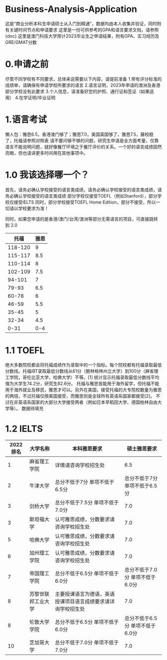 # Business-Analysis-Application
这是“商业分析本科生申请硕士从入门到精通”，数据均由本人收集并验证，同时附有关键时间节点和申请要求
这里是一份可供参考的GPA和语言要求文档，请参照{doc}
这里是澳门科技大学预计2023毕业生之申请结果，附有GPA、实习经历及GRE/GMAT分数

# 0.申请之前
尽管不同学校有不同要求，总体来说需要以下内容，请提前准备
1.带有评分标准的成绩单，请确保有申请学校所要求的语言
2.语言证明，2023年申请的澳洲及香港部分学校没有此要求
3.个人信息，请准备好您的护照、通行证和签证（如果适用）
4.在学证明/毕业证明

# 1.语言考试
懒人包：雅思6.5，香港澳门够了；雅思7.0，美国英国够了，雅思7.5，藤校稳了，托福请参照对照表
请不要问够不够的问题，研究生申请是全方面考量，仅靠语言不能说明问题，就好像餐厅环境之于餐厅评价的关系。一个好的语言成绩固然亮眼，但也请讲更多时间用在其他事项中。


# 1.0 我该选择哪一个？

首先，请务必确认学校接受的语言类成绩，请务必确认学校接受的语言类成绩，请务必确认学校接受的语言类成绩
部分学校仅接受TOEFL（例如Stanford），部分学校仅接受IELTS
同时，部分学校接受TOEFL Home Edition，部分不接受，所以一切请以学校要求为准！

同时，如果您申请的是香港/澳门/台湾/澳洲等部分无需语言的项目，可直接跳转到 2.0

| 托福  | 雅思 |
| ------- | ---- |
| 118-120 | 9    |
| 115-117 | 8.5  |
| 110-114 | 8    |
| 102-109 | 7.5  |
| 94-101  | 7    |
| 79-93   | 6.5  |
| 60-78   | 6    |
| 46-59   | 5.5  |
| 35-45   | 5    |
| 32-34   | 4.5  |
| 0-31    | 0-4  |


# 1.1 TOEFL
绝大多数院校都会将托福成绩作为录取中的一个指标。每个院校都有托福录取最低分数线。托福iBT录取最低分数线从61分（鲍林格林州立大学）到100分（麻省理工学院，哥伦比亚大学，哈佛大学）不等。[1]
统计显示托福录取最低分数线平均值为大学生74.2分，研究生82.6分。
托福与雅思皆能用于海外留学，但托福不能用于海外就业及移民，雅思才可以。另外在美国，接受托福的大专院校数量为雅思的两倍，不过托福仅限美国接受，而雅思则是全球所有英语系国家都接受[2]。
不过在非英语系国家的大部分大学接受两者（例如日本早稻田大学、德国柏林自由大学等）。
数据待填充


# 1.2 IELTS
| 2022排名 | 大学名称       | 本科雅思要求                                           | 硕士雅思要求              |
| -------- | ------------------ | ------------------------------------------------------------ | ------------------------------- |
| 1        | 麻省理工学院 | 详情请咨询学校招生处                               | 6.5                             |
| 2        | 牛津大学       | 总分不低于7分 单项不低于6.5分                    | 总分不低于7分 单项不低于6.5分 |
| 3        | 剑桥大学       | 总分不低于7.5分 单项不低于7.0分                  | 7.0                             |
| 3        | 斯坦福大学    | 认可雅思成绩，分数要求请咨询学校招生处    | 7.0                             |
| 5        | 哈佛大学       | 认可雅思成绩，分数要求请咨询学校招生处    | 7.0                             |
| 6        | 加州理工学院 | 认可雅思成绩，分数要求请咨询学校招生处    | 7.0                             |
| 7        | 帝国理工学院 | 总分不低于6.5分 单项不低于6.0分                  | 总分不低于7.0分 单项不低于6.0分 |
| 8        | 苏黎世联邦工业大学 | 主要授课语言为德语，英语授课项目语言成绩要求请详询学校招生处 | 7.0                             |
| 8        | 伦敦大学学院 | 总分不低于6.5分 单项不低于6.0分                  | 总分不低于6.5分 单项不低于6.0分 |
| 10       | 芝加哥大学    | 总分不低于7.0分 单项不低于7.0分                  | 7.0                             |


